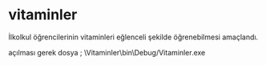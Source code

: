 # vitaminler
İlkolkul öğrencilerinin vitaminleri eğlenceli şekilde öğrenebilmesi amaçlandı.

açılması gerek dosya ;
\Vitaminler\bin\Debug/Vitaminler.exe